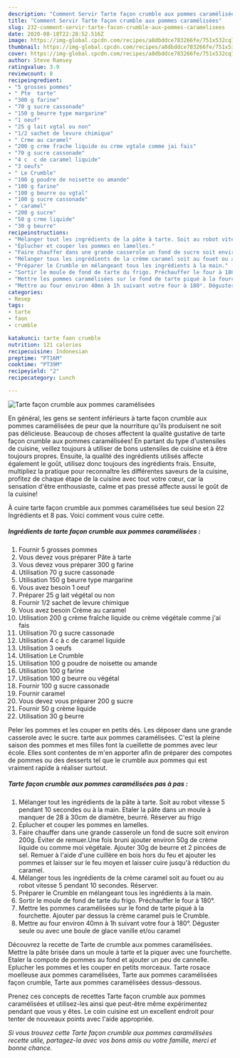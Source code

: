 ```yaml
---
description: "Comment Servir Tarte façon crumble aux pommes caramélisées"
title: "Comment Servir Tarte façon crumble aux pommes caramélisées"
slug: 232-comment-servir-tarte-facon-crumble-aux-pommes-caramelisees
date: 2020-08-18T22:28:52.516Z
image: https://img-global.cpcdn.com/recipes/a8dbddce783266fe/751x532cq70/tarte-facon-crumble-aux-pommes-caramelisees-photo-principale-de-la-recette.jpg
thumbnail: https://img-global.cpcdn.com/recipes/a8dbddce783266fe/751x532cq70/tarte-facon-crumble-aux-pommes-caramelisees-photo-principale-de-la-recette.jpg
cover: https://img-global.cpcdn.com/recipes/a8dbddce783266fe/751x532cq70/tarte-facon-crumble-aux-pommes-caramelisees-photo-principale-de-la-recette.jpg
author: Steve Ramsey
ratingvalue: 3.9
reviewcount: 8
recipeingredient:
- "5 grosses pommes"
- " Pte  tarte"
- "300 g farine"
- "70 g sucre cassonade"
- "150 g beurre type margarine"
- "1 oeuf"
- "25 g lait vgtal ou non"
- "1/2 sachet de levure chimique"
- " Crme au caramel"
- "200 g crme frache liquide ou crme vgtale comme jai fais"
- "70 g sucre cassonade"
- "4 c  c de caramel liquide"
- "3 oeufs"
- " Le Crumble"
- "100 g poudre de noisette ou amande"
- "100 g farine"
- "100 g beurre ou vgtal"
- "100 g sucre cassonade"
- " caramel"
- "200 g sucre"
- "50 g crme liquide"
- "30 g beurre"
recipeinstructions:
- "Mélanger tout les ingrédients de la pâte à tarte. Soit au robot vitesse 5 pendant 10 secondes ou à la main. Etaler la pâte dans un moule à manquer de 28 à 30cm de diamètre, beurré. Réserver au frigo"
- "Éplucher et couper les pommes en lamelles."
- "Faire chauffer dans une grande casserole un fond de sucre soit environ 200g. Éviter de remuer.Une fois bruni ajouter environ 50g de crème liquide ou comme moi végétale. Ajouter 30g de beurre et 2 pincées de sel. Remuer à l&#39;aide d&#39;une cuillère en bois hors du feu et ajouter les pommes et laisser sur le feu moyen et laisser cuire jusqu&#39;à réduction du caramel."
- "Mélanger tous les ingrédients de la crème caramel soit au fouet ou au robot vitesse 5 pendant 10 secondes. Réserver."
- "Préparer le Crumble en mélangeant tous les ingrédients à la main."
- "Sortir le moule de fond de tarte du frigo. Préchauffer le four à 180°."
- "Mettre les pommes caramélisées sur le fond de tarte piqué à la fourchette. Ajouter par dessus la crème caramel puis le Crumble."
- "Mettre au four environ 40mn à 1h suivant votre four à 180°. Déguster seule ou avec une boule de glace vanille et/ou caramel"
categories:
- Resep
tags:
- tarte
- faon
- crumble

katakunci: tarte faon crumble 
nutrition: 121 calories
recipecuisine: Indonesian
preptime: "PT16M"
cooktime: "PT39M"
recipeyield: "2"
recipecategory: Lunch

---
```



![Tarte façon crumble aux pommes caramélisées](https://img-global.cpcdn.com/recipes/a8dbddce783266fe/751x532cq70/tarte-facon-crumble-aux-pommes-caramelisees-photo-principale-de-la-recette.jpg)

En général, les gens se sentent inférieurs à tarte façon crumble aux pommes caramélisées de peur que la nourriture qu'ils produisent ne soit pas délicieuse. Beaucoup de choses affectent la qualité gustative de tarte façon crumble aux pommes caramélisées! En partant du type d'ustensiles de cuisine, veillez toujours à utiliser de bons ustensiles de cuisine et à être toujours propres. Ensuite, la qualité des ingrédients utilisés affecte également le goût, utilisez donc toujours des ingrédients frais. Ensuite, multipliez la pratique pour reconnaître les différentes saveurs de la cuisine, profitez de chaque étape de la cuisine avec tout votre cœur, car la sensation d'être enthousiaste, calme et pas pressé affecte aussi le goût de la cuisine!

<!--inarticleads1-->

À cuire tarte façon crumble aux pommes caramélisées tue seul besion 22 Ingrédients et 8 pas. Voici comment vous cuire cette.

##### Ingrédients de tarte façon crumble aux pommes caramélisées :

1. Fournir 5 grosses pommes
1. Vous devez vous préparer  Pâte à tarte
1. Vous devez vous préparer 300 g farine
1. Utilisation 70 g sucre cassonade
1. Utilisation 150 g beurre type margarine
1. Vous avez besoin 1 oeuf
1. Préparer 25 g lait végétal ou non
1. Fournir 1/2 sachet de levure chimique
1. Vous avez besoin  Crème au caramel
1. Utilisation 200 g crème fraîche liquide ou crème végétale comme j&#39;ai fais
1. Utilisation 70 g sucre cassonade
1. Utilisation 4 c à c de caramel liquide
1. Utilisation 3 oeufs
1. Utilisation  Le Crumble
1. Utilisation 100 g poudre de noisette ou amande
1. Utilisation 100 g farine
1. Utilisation 100 g beurre ou végétal
1. Fournir 100 g sucre cassonade
1. Fournir  caramel
1. Vous devez vous préparer 200 g sucre
1. Fournir 50 g crème liquide
1. Utilisation 30 g beurre


Peler les pommes et les couper en petits dés. Les déposer dans une grande casserole avec le sucre. tarte aux pommes caramélisées. C&#39;est la pleine saison des pommes et mes filles font la cueillette de pommes avec leur école. Elles sont contentes de m&#39;en apporter afin de préparer des compotes de pommes ou des desserts tel que le crumble aux pommes qui est vraiment rapide à réaliser surtout. 

<!--inarticleads2-->

##### Tarte façon crumble aux pommes caramélisées pas à pas :

1. Mélanger tout les ingrédients de la pâte à tarte. Soit au robot vitesse 5 pendant 10 secondes ou à la main. Etaler la pâte dans un moule à manquer de 28 à 30cm de diamètre, beurré. Réserver au frigo
1. Éplucher et couper les pommes en lamelles.
1. Faire chauffer dans une grande casserole un fond de sucre soit environ 200g. Éviter de remuer.Une fois bruni ajouter environ 50g de crème liquide ou comme moi végétale. Ajouter 30g de beurre et 2 pincées de sel. Remuer à l&#39;aide d&#39;une cuillère en bois hors du feu et ajouter les pommes et laisser sur le feu moyen et laisser cuire jusqu&#39;à réduction du caramel.
1. Mélanger tous les ingrédients de la crème caramel soit au fouet ou au robot vitesse 5 pendant 10 secondes. Réserver.
1. Préparer le Crumble en mélangeant tous les ingrédients à la main.
1. Sortir le moule de fond de tarte du frigo. Préchauffer le four à 180°.
1. Mettre les pommes caramélisées sur le fond de tarte piqué à la fourchette. Ajouter par dessus la crème caramel puis le Crumble.
1. Mettre au four environ 40mn à 1h suivant votre four à 180°. Déguster seule ou avec une boule de glace vanille et/ou caramel


Découvrez la recette de Tarte de crumble aux pommes caramélisées. Mettre la pâte brisée dans un moule à tarte et la piquer avec une fourchette. Etaler la compote de pommes au fond et ajouter un peu de cannelle. Eplucher les pommes et les couper en petits morceaux. Tarte rosace moelleuse aux pommes caramélisées, Tarte aux pommes caramélisées façon crumble, Tarte aux pommes caramélisées dessus-dessous. 

<!--inarticleads1-->

<p>
Prenez ces concepts de recettes Tarte façon crumble aux pommes caramélisées et utilisez-les ainsi que peut-être même expérimentez pendant que vous y êtes. Le coin cuisine est un excellent endroit pour tenter de nouveaux points avec l'aide appropriée.
</p>

<p>
<i>Si vous trouvez cette Tarte façon crumble aux pommes caramélisées recette utile, partagez-la avec vos bons amis ou votre famille, merci et bonne chance.</i>
</p>
